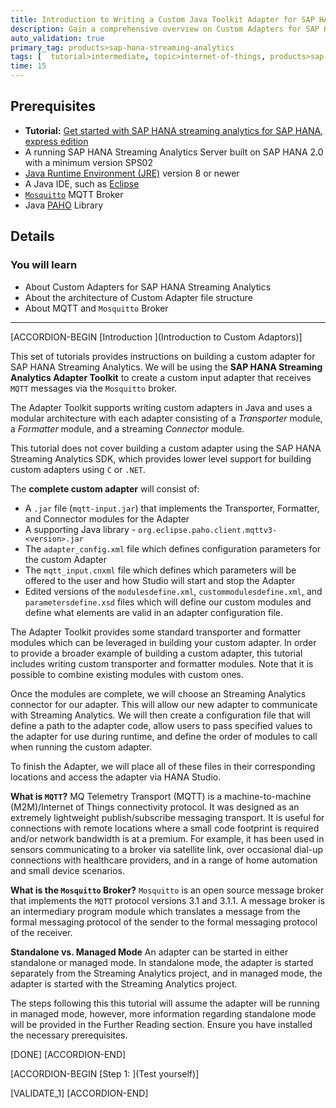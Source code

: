 ```yaml
---
title: Introduction to Writing a Custom Java Toolkit Adapter for SAP HANA Streaming Analytics
description: Gain a comprehensive overview on Custom Adapters for SAP HANA Streaming Analytics, and follow detailed instructions for developing a custom adapter using the Java Toolkit.
auto_validation: true
primary_tag: products>sap-hana-streaming-analytics
tags: [  tutorial>intermediate, topic>internet-of-things, products>sap-hana-streaming-analytics, products>sap-hana\,-express-edition   ]
time: 15
---
```


## Prerequisites  
 - **Tutorial:** [Get started with SAP HANA streaming analytics for SAP HANA, express edition](group.sds-hxe-get-started)
 - A running SAP HANA Streaming Analytics Server built on SAP HANA 2.0 with a minimum version SPS02
 - [Java Runtime Environment (JRE)](http://www.oracle.com/technetwork/java/javase/downloads/index.html) version 8 or newer
 - A Java IDE, such as [Eclipse](https://eclipse.org/)
 - [`Mosquitto`](http://mosquitto.org/) MQTT Broker
 - Java [PAHO](https://eclipse.org/paho/clients/java/) Library

## Details
### You will learn
- About Custom Adapters for SAP HANA Streaming Analytics
- About the architecture of Custom Adapter file structure
- About MQTT and `Mosquitto` Broker


---

[ACCORDION-BEGIN [Introduction ](Introduction to Custom Adaptors)]

This set of tutorials provides instructions on building a custom adapter for SAP HANA Streaming Analytics. We will be using the **SAP HANA Streaming Analytics Adapter Toolkit** to create a custom input adapter that receives `MQTT` messages via the `Mosquitto` broker.

The Adapter Toolkit supports writing custom adapters in Java and uses a modular architecture with each adapter consisting of a *Transporter* module, a *Formatter* module, and a streaming *Connector* module.

This tutorial does not cover building a custom adapter using the SAP HANA Streaming Analytics SDK, which provides lower level support for building custom adapters using `C` or `.NET`.

The **complete custom adapter** will consist of:

* A `.jar` file (`mqtt-input.jar`) that implements the Transporter, Formatter, and Connector modules for the Adapter
* A supporting Java library - `org.eclipse.paho.client.mqttv3-<version>.jar`
* The `adapter_config.xml` file which defines configuration parameters for the custom Adapter
* The `mqtt_input.cnxml` file which defines which parameters will be offered to the user and how Studio will start and stop the Adapter
* Edited versions of the `modulesdefine.xml`, `custommodulesdefine.xml`, and `parametersdefine.xsd` files which will define our custom modules and define what elements are valid in an adapter configuration file.

The Adapter Toolkit provides some standard transporter and formatter modules which can be leveraged in building your custom adapter. In order to provide a broader example of building a custom adapter, this tutorial includes writing custom transporter and formatter modules. Note that it is possible to combine existing modules with custom ones.

Once the modules are complete, we will choose an Streaming Analytics connector for our adapter. This will allow our new adapter to communicate with Streaming Analytics. We will then create a configuration file that will define a path to the adapter code, allow users to pass specified values to the adapter for use during runtime, and define the order of modules to call when running the custom adapter.

To finish the Adapter, we will place all of these files in their corresponding locations and access the adapter via HANA Studio.


**What is `MQTT`?**
MQ Telemetry Transport (MQTT) is a machine-to-machine (M2M)/Internet of Things connectivity protocol. It was designed as an extremely lightweight publish/subscribe messaging transport. It is useful for connections with remote locations where a small code footprint is required and/or network bandwidth is at a premium. For example, it has been used in sensors communicating to a broker via satellite link, over occasional dial-up connections with healthcare providers, and in a range of home automation and small device scenarios.

**What is the `Mosquitto` Broker?**
`Mosquitto` is an open source message broker that implements the `MQTT` protocol versions 3.1 and 3.1.1.
A message broker is an intermediary program module which translates a message from the formal
messaging protocol of the sender to the formal messaging protocol of the receiver.

**Standalone vs. Managed Mode**
An adapter can be started in either standalone or managed mode. In standalone mode, the adapter is started separately from the Streaming Analytics project, and in managed mode, the adapter is started with the Streaming Analytics project.

The steps following this this tutorial will assume the adapter will be running in managed mode, however, more information regarding standalone mode will be provided in the Further Reading section. Ensure you have installed the necessary prerequisites.

[DONE]
[ACCORDION-END]


[ACCORDION-BEGIN [Step 1: ](Test yourself)]

[VALIDATE_1]
[ACCORDION-END]
